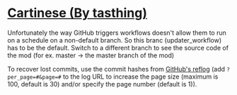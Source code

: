 # [Cartinese (By tasthing)](https://github.com/tasthing/Cartinese)

Unfortunately the way GitHub triggers workflows doesn't allow them to run on a schedule on a non-default branch. So this branc (updater_workflow) has to be the default. Switch to a different branch to see the source code of the mod (for ex. master -> the master branch of the mod)

To recover lost commits, use the commit hashes from [GitHub's reflog](https://api.github.com/repos/KtaneModules/Cartinese-tasthing/events) (add `?per_page=#&page=#` to the log URL to increase the page size (maximum is 100, default is 30) and/or specify the page number (default is 1)).

